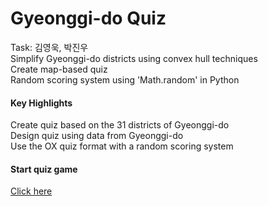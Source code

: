 # Gyeonggi-do Quiz

Task: 김영욱, 박진우<br>
Simplify Gyeonggi-do districts using convex hull techniques<br>
Create map-based quiz<br>
Random scoring system using 'Math.random' in Python

#### Key Highlights

Create quiz based on the 31 districts of Gyeonggi-do<br>
Design quiz using data from Gyeonggi-do<br>
Use the OX quiz format with a random scoring system

#### Start quiz game
[Click here](https://jinuew.github.io/sicm2002-6/assets/quiz.html) 


